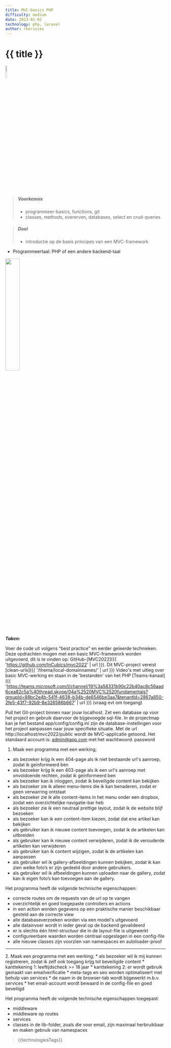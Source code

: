 ```yaml
---
title: MVC-basics PHP
difficulty: medium
date: 2023-01-02
technology: php, laravel
author: rkerssies
---
```



# {{ title }}

<img src="{{ '/_assets/api/PHP-logo.png' | url }}" style="width:10%;">

> ##### Voorkennis
> * programmeer-basics, functions, git
> * classes, methods, overerven, databases, select en crud-queries

> ##### Doel
> * introductie op de basis principes van een MVC-framework

* Programmeertaal: PHP of een andere backend-taal

<img src="{{ '/_assets/api/mvc-concept.png' | url }}" style="width:30%;">




***Taken:***

Voer de code uit volgens “best practice” en eerder geleerde technieken.
Deze opdrachten mogen met een basic MVC-framework worden uitgevoerd,
dit is te vinden op: GitHub-[MVC2022]({{ 'https://github.com/InCubics/mvc2022' | url }}).
Dit MVC-project vereist  [clean-urls]({{ '/thema/local-domainnames/' | url }})
Video's met uitleg over basic MVC-werking en staan in de 'bestanden' van het PHP [Teams-kanaal]({{ 'https://teams.microsoft.com/l/channel/19%3a58331b90c22b40ac8c56aad6cea82c5a%40thread.skype/04a%2520MVC%2520fundamentals?groupId=88bc2e4b-541f-4638-b34b-de6546be3aa7&tenantId=2867a850-2fe5-43f7-92b9-8e326586b667' | url }}) (vraag evt om toegang) 

Pull het Git-project binnen naar jouw localhost. 
Zet een database op voor het project en gebruik daarvoor de bijgevoegde sql-file.
In de projectmap kan je het bestand app/config/config.ini zijn de database-instellingen voor het project aanpassen naar jouw specifieke situatie. 
Met de url http://localhost/mvc2022/public wordt de MVC-applicatie getoond. 
Het standaard account is: admin@app.com met het wachtwoord: password

>>>>
1. Maak een programma met een werking;
* als bezoeker krijg ik een 404-page als ik niet bestaande url's aanroep, zodat ik geïnformeerd ben
* als bezoeker krijg ik een 403-page als ik een url's aanroep met onvoldoende rechten, zodat ik geïnformeerd ben
* als bezoeker kan ik inloggen, zodat ik beveiligde content kan bekijken 
* als bezoeker zie ik alleen menu-items die ik kan benaderen, zodat er geen verwarring ontstaat
* als bezoeker zie ik alle content-items in het menu onder een dropbox, zodat een overzichtelijke navigatie-bar heb
* als bezoeker zie ik een neutraal prettige layout, zodat ik de website blijf bezoeken
* als bezoeker kan ik een content-item kiezen, zodat dat ene artikel kan bekijken
* als gebruiker kan ik nieuwe content toevoegen, zodat ik de artikelen kan uitbreiden
* als gebruiker kan ik nieuwe content verwijderen, zodat ik de verouderde artikelen kan verwijderen
* als gebruiker kan ik content wijzigen, zodat ik de artikelen kan aanpassen
* als gebruiker wil ik gallery-afbeeldingen kunnen bekijken, zodat ik kan zien welke foto’s er zijn gedeeld door andere gebruikers. 
* als gebruiker wil ik afbeeldingen kunnen uploaden naar de gallery, zodat kan ik eigen foto’s kan toevoegen aan de gallery.

Het programma heeft de volgende technische eigenschappen:
* correcte routes om de requests van de url op te vangen
* overzichtelijk en goed toegepaste controllers en actions
* in een action worden gegevens op een praktische manier beschikbaar gesteld aan de correcte view
* alle databaseverzoeken worden via een model's uitgevoerd
* alle datainvoer wordt in ieder geval op de backend gevalideerd
* er is slechts één html-structuur die in de layout-file is uitgewerkt
* configureerbare waarden worden centraal opgeslagen in een config-file
* alle nieuwe classes zijn voorzien van namespaces en autoloader-proof

<hr>
2. Maak een programma met een werking;
* als bezoeker wil ik mij kunnen registreren, zodat ik zelf ook toegang krijg tot beveiligde content
  * kanttekening 1: leeftijdscheck >= 18 jaar
  * kanttekening 2: er wordt gebruik gemaakt van emailverificatie
* meta-tags en seo worden optimaliseert met behulp van services
* de naam in de browser-tab wordt bijgewerkt m.b.v. services
* het email-account wordt bewaard in de config-file en goed beveiligd

Het programma heeft de volgende technische eigenschappen toegepast:
* middleware
* middleware op routes
* services
* classes in de lib-folder, zoals die voor email, zijn maximaal herbruikbaar en maken gebruik van namespaces

> {{technologiesTags}}
